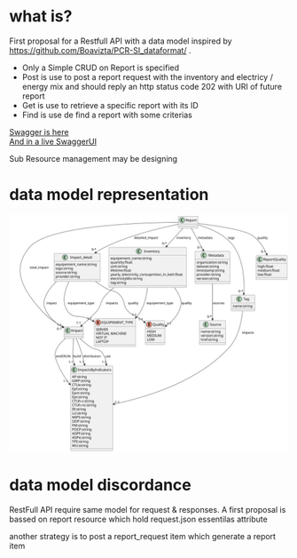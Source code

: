 # what is?
First proposal for a Restfull API with a data model inspired by https://github.com/Boavizta/PCR-SI_dataformat/  .
* Only a Simple CRUD on Report is specified  
*    Post is use to post a report request  with the inventory and electricy / energy mix and should reply  an http status code 202  with  URI  of future report
*    Get is use to retrieve a specific report with its ID
*    Find is use de find a report with some criterias  

[Swagger is here](./swagger.yaml)  
[And in a live SwaggerUI ](https://petstore.swagger.io/?url=https://raw.githubusercontent.com/sebwt/PCR-SI_dataformat/f0119ed9b26c629b6994651906873d01b3f3c84c/RestFullApiSpec/swagger.yaml)

Sub Resource management may be designing

# data model representation
![class_diagrams](./data_model.svg)

# data model discordance

RestFull API require  same  model  for request &  responses.
A first  proposal is bassed on  report resource  which hold request.json  essentilas attribute

another strategy is to post a report_request item which generate  a report item  
